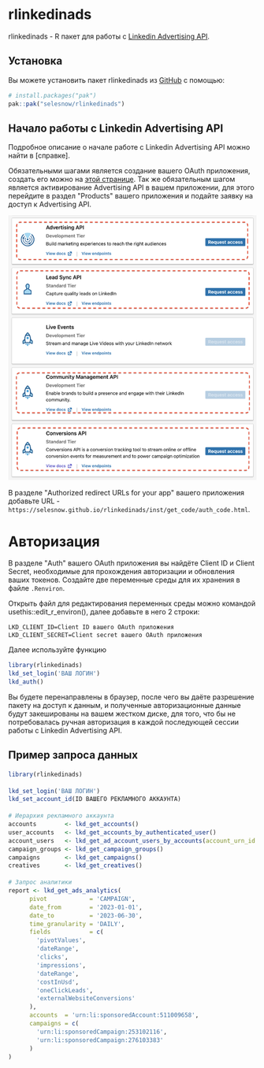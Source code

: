
# rlinkedinads

<!-- badges: start -->
<!-- badges: end -->

rlinkedinads - R пакет для работы с [Linkedin Advertising API](https://developer.linkedin.com/product-catalog/marketing/advertising-api).

## Установка

Вы можете установить пакет rlinkedinads из [GitHub](https://github.com/selesnow/rlinkedinads) с помощью:

``` r
# install.packages("pak")
pak::pak("selesnow/rlinkedinads")
```

## Начало работы с Linkedin Advertising API

Подробное описание о начале работе с Linkedin Advertising API можно найти в [справке].

Обязательными шагами является создание вашего OAuth приложения, создать его можно на [этой странице](https://www.linkedin.com/developers/apps/new).
Так же обязательным шагом является активирование Advertising API в вашем приложении, для этого перейдите в раздел "Products" вашего приложения и подайте заявку на доступ к Advertising API. 

![](inst/figures/apply-program.png)

В разделе "Authorized redirect URLs for your app" вашего приложения добавьте URL - `https://selesnow.github.io/rlinkedinads/inst/get_code/auth_code.html`.

# Авторизация

В разделе "Auth" вашего OAuth приложения вы найдёте Client ID и Client Secret, необходимые для прохождения авторизации и обновления ваших токенов. Создайте две переменные среды для их хранения в файле `.Renviron`.

Открыть файл для редактирования переменных среды можно командой usethis::edit_r_environ(), далее добавьте в него 2 строки:

```
LKD_CLIENT_ID=Client ID вашего OAuth приложения
LKD_CLIENT_SECRET=Client secret вашего OAuth приложения 
```

Далее используйте функцию 

```r
library(rlinkedinads)
lkd_set_login('ВАШ ЛОГИН')
lkd_auth()
```

Вы будете перенаправлены в браузер, после чего вы даёте разрешение пакету на доступ к данным, и полученные авторизационные данные будут закешированы на вашем жестком диске, для того, что бы не потребовалась ручная авторизация в каждой последующей сессии работы с Linkedin Advertising API.

## Пример запроса данных

``` r
library(rlinkedinads)

lkd_set_login('ВАШ ЛОГИН')
lkd_set_account_id(ID ВАШЕГО РЕКЛАМНОГО АККАУНТА)

# Иерархия рекламного аккаунта
accounts        <- lkd_get_accounts()
user_accounts   <- lkd_get_accounts_by_authenticated_user()
account_users   <- lkd_get_ad_account_users_by_accounts(account_urn_id = 'urn:li:sponsoredAccount:511009658')
campaign_groups <- lkd_get_campaign_groups()
campaigns       <- lkd_get_campaigns()
creatives       <- lkd_get_creatives()

# Запрос аналитики
report <- lkd_get_ads_analytics(
      pivot            = 'CAMPAIGN',
      date_from        = '2023-01-01',
      date_to          = '2023-06-30',
      time_granularity = 'DAILY',
      fields           = c(
        'pivotValues',
        'dateRange',
        'clicks',
        'impressions',
        'dateRange',
        'costInUsd',
        'oneClickLeads',
        'externalWebsiteConversions'
      ),
      accounts  = 'urn:li:sponsoredAccount:511009658', 
      campaigns = c(
        'urn:li:sponsoredCampaign:253102116', 
        'urn:li:sponsoredCampaign:276103383'
      )
) 
```
